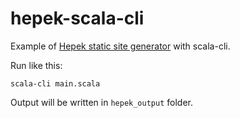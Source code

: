 # hepek-scala-cli

Example of [Hepek static site generator](https://github.com/sake92/hepek) with scala-cli.

Run like this:
```shell
scala-cli main.scala
```

Output will be written in `hepek_output` folder.

